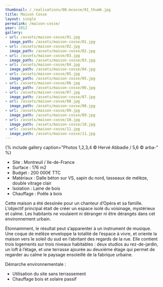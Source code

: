 ```yaml
---
thumbnail: /_realisations/08.mcosse/01_thumb.jpg
title: Maison Cosse
layout: single
permalink: /maison-cosse/
year: 2012
gallery:
- url: /assets/maison-cosse/01.jpg
  image_path: /assets/maison-cosse/01.jpg
- url: /assets/maison-cosse/02.jpg
  image_path: /assets/maison-cosse/02.jpg
- url: /assets/maison-cosse/03.jpg
  image_path: /assets/maison-cosse/03.jpg
- url: /assets/maison-cosse/04.jpg
  image_path: /assets/maison-cosse/04.jpg
- url: /assets/maison-cosse/05.jpg
  image_path: /assets/maison-cosse/05.jpg
- url: /assets/maison-cosse/06.jpg
  image_path: /assets/maison-cosse/06.jpg
- url: /assets/maison-cosse/07.jpg
  image_path: /assets/maison-cosse/07.jpg
- url: /assets/maison-cosse/08.jpg
  image_path: /assets/maison-cosse/08.jpg
- url: /assets/maison-cosse/09.jpg
  image_path: /assets/maison-cosse/09.jpg
- url: /assets/maison-cosse/10.jpg
  image_path: /assets/maison-cosse/10.jpg
- url: /assets/maison-cosse/11.jpg
  image_path: /assets/maison-cosse/11.jpg
---
```



{% include gallery caption="Photos 1,2,3,4 © Hervé Abbadie / 5,6 © arba-" %}

  * Site : Montreuil / Ile-de-France
  * Surface : 176 m2
  * Budget : 200 000€ TTC
  * Matériaux : Dalle béton sur VS, sapin du nord, tasseaux de mélèze, double vitrage clair
  * Isolation : Laine de bois
  * Chauffage : Poêle à bois

Cette maison a été dessinée pour un chanteur d’Opéra et sa famille. L’objectif principal était de créer un espace isolé du voisinage, mystérieux et calme. Les habitants ne voulaient ni déranger ni être dérangés dans cet environnement urbain.

Étonnamment, le	résultat peut s’apparenter à un instrument de musique.
Une coque de mélèze enveloppe la totalité de l’espace à vivre, et oriente la maison vers le soleil du sud en l’abritant des regards de la rue.
Elle contient trois logements sur trois niveaux habitables : deux studios au rez-de-jardin, un loft à l’étage, et une terrasse ajourée au deuxième étage qui permet de regarder au calme le paysage ensoleillé de la fabrique urbaine.

Démarche environnementale :
  * Utilisation du site sans terrassement 
  * Chauffage bois et solaire passif
